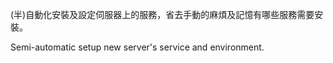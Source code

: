 (半)自動化安裝及設定伺服器上的服務，省去手動的麻煩及記憶有哪些服務需要安裝。

Semi-automatic setup new server's service and environment.


